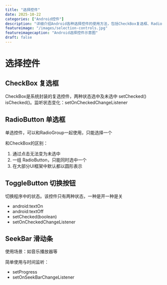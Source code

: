 ```yaml
---
title: "选择控件"
date: 2025-10-22
categories: ["Android控件"]
description: "详细介绍Android各种选择控件的使用方法，包括CheckBox复选框、RadioButton单选框、ToggleButton切换按钮和SeekBar滑动条"
featureimage: "/images/selection-controls.jpg"
featureimagecaption: "Android选择控件示意图"
draft: false
---
```


# 选择控件

## CheckBox 复选框

CheckBox是系统封装的复选控件，两种状态选中及未选中 setChecked() isChecked()。监听状态变化：setOnCheckedChangeListener

## RadioButton 单选框

单选控件，可以和RadioGroup一起使用，只能选择一个

和CheckBox的区别：
1. 通过点击无法变为未选中
2. 一组 RadioButton，只能同时选中一个
3. 在大部分UI框架中默认都以圆形表示

## ToggleButton 切换按钮

切换程序中的状态。该控件只有两种状态，一种是开一种是关

- android:textOn
- android:textOff
- setChecked(boolean)
- setOnCheckedChangeListener

## SeekBar 滑动条

使用场景：如音乐播放器等

简单使用与时间监听：
- setProgress
- setOnSeekBarChangeListener
